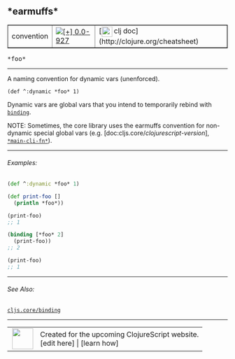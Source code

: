 ## \*earmuffs\*



 <table border="1">
<tr>
<td>convention</td>
<td><a href="https://github.com/cljsinfo/cljs-api-docs/tree/0.0-927"><img valign="middle" alt="[+] 0.0-927" title="Added in 0.0-927" src="https://img.shields.io/badge/+-0.0--927-lightgrey.svg"></a> </td>
<td>
[<img height="24px" valign="middle" src="http://i.imgur.com/1GjPKvB.png"> clj doc](http://clojure.org/cheatsheet)
</td>
</tr>
</table>

<samp>\*foo\*</samp><br>

---


A naming convention for dynamic vars (unenforced).

`(def ^:dynamic *foo* 1)`

Dynamic vars are global vars that you intend to temporarily rebind with
[`binding`][doc:cljs.core/binding].

NOTE: Sometimes, the core library uses the earmuffs convention for non-dynamic
special global vars (e.g. [doc:cljs.core/*clojurescript-version*],
[`*main-cli-fn*`][doc:cljs.core/*main-cli-fn*]).

[doc:cljs.core/binding]:../cljs.core/binding.md
[doc:cljs.core/*main-cli-fn*]:../cljs.core/STARmain-cli-fnSTAR.md

---

###### Examples:

```clj
(def ^:dynamic *foo* 1)

(def print-foo []
  (println *foo*))

(print-foo)
;; 1

(binding [*foo* 2]
  (print-foo))
;; 2

(print-foo)
;; 1
```



---

###### See Also:

[`cljs.core/binding`](../cljs.core/binding.md)<br>

---








 <table>
<tr><td>
<img valign="middle" align="right" width="48px" src="http://i.imgur.com/Hi20huC.png">
</td><td>
Created for the upcoming ClojureScript website.<br>
[edit here] | [learn how]
</td></tr></table>

[edit here]:https://github.com/cljsinfo/cljs-api-docs/blob/master/cljsdoc/syntax/earmuffs.cljsdoc
[learn how]:https://github.com/cljsinfo/cljs-api-docs/wiki/cljsdoc-files

<!--

This information was too distracting to show to readers, but I'll leave it
commented here since it is helpful to:

- pretty-print the data used to generate this document
- and show how to retrieve that data



The API data for this symbol:

```clj
{:description "A naming convention for dynamic vars (unenforced).\n\n`(def ^:dynamic *foo* 1)`\n\nDynamic vars are global vars that you intend to temporarily rebind with\n[doc:cljs.core/binding].\n\nNOTE: Sometimes, the core library uses the earmuffs convention for non-dynamic\nspecial global vars (e.g. [doc:cljs.core/*clojurescript-version*],\n[doc:cljs.core/*main-cli-fn*]).",
 :ns "syntax",
 :name "earmuffs",
 :history [["+" "0.0-927"]],
 :type "convention",
 :related ["cljs.core/binding"],
 :full-name-encode "syntax/earmuffs",
 :usage ["*foo*"],
 :examples [{:id "91cf10",
             :content "```clj\n(def ^:dynamic *foo* 1)\n\n(def print-foo []\n  (println *foo*))\n\n(print-foo)\n;; 1\n\n(binding [*foo* 2]\n  (print-foo))\n;; 2\n\n(print-foo)\n;; 1\n```"}],
 :full-name "syntax/earmuffs",
 :display "*earmuffs*",
 :clj-doc "http://clojure.org/cheatsheet"}

```

Retrieve the API data for this symbol:

```clj
;; from Clojure REPL
(require '[clojure.edn :as edn])
(-> (slurp "https://raw.githubusercontent.com/cljsinfo/cljs-api-docs/catalog/cljs-api.edn")
    (edn/read-string)
    (get-in [:symbols "syntax/earmuffs"]))
```

-->
